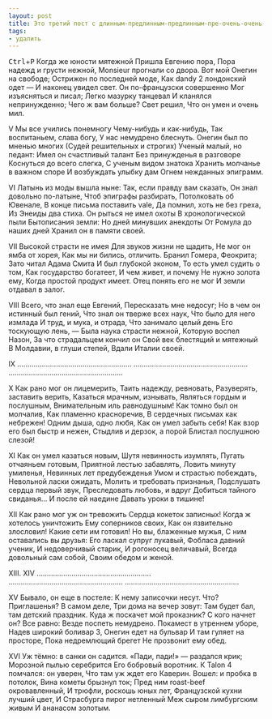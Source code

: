 ```yaml
---
layout: post
title: Это третий пост с длинным-предлинным-предлинным-пре-очень-очень-очень-длинным названием. Привет всем!
tags:
- удалить
---
```


<kbd>Ctrl</kbd>+<kbd>P</kbd>
Когда же юности мятежной
Пришла Евгению пора,
Пора надежд и грусти нежной,
Monsieur прогнали со двора.
Вот мой Онегин на свободе;
Острижен по последней моде,
Как dandy 2 лондонский одет —
И наконец увидел свет.
Он по-французски совершенно
Мог изъясняться и писал;
Легко мазурку танцевал
И кланялся непринужденно;
Чего ж вам больше? Свет решил,
Что он умен и очень мил.

V
    Мы все учились понемногу
    Чему-нибудь и как-нибудь,
    Так воспитаньем, слава богу,
    У нас немудрено блеснуть.
Онегин был по мненью многих
(Судей решительных и строгих)
Ученый малый, но педант:
Имел он счастливый талант
Без принужденья в разговоре
Коснуться до всего слегка,
С ученым видом знатока
Хранить молчанье в важном споре
И возбуждать улыбку дам
Огнем нежданных эпиграмм.

VI
Латынь из моды вышла ныне:
Так, если правду вам сказать,
Он знал довольно по-латыне,
Чтоб эпиграфы разбирать,
Потолковать об Ювенале,
В конце письма поставить vale,
Да помнил, хоть не без греха,
Из Энеиды два стиха.
Он рыться не имел охоты
В хронологической пыли
Бытописания земли:
Но дней минувших анекдоты
От Ромула до наших дней
Хранил он в памяти своей.

VII
Высокой страсти не имея
Для звуков жизни не щадить,
Не мог он ямба от хорея,
Как мы ни бились, отличить.
Бранил Гомера, Феокрита;
Зато читал Адама Смита
И был глубокой эконом,
То есть умел судить о том,
Как государство богатеет,
И чем живет, и почему
Не нужно золота ему,
Когда простой продукт имеет.
Отец понять его не мог
И земли отдавал в залог.

VIII
Всего, что знал еще Евгений,
Пересказать мне недосуг;
Но в чем он истинный был гений,
Что знал он тверже всех наук,
Что было для него измлада
И труд, и мука, и отрада,
Что занимало целый день
Его тоскующую лень, —
Была наука страсти нежной,
Которую воспел Назон,
За что страдальцем кончил он
Свой век блестящий и мятежный
В Молдавии, в глуши степей,
Вдали Италии своей.

IX
 ........................................................
 ........................................................
 ........................................................


X
Как рано мог он лицемерить,
Таить надежду, ревновать,
Разуверять, заставить верить,
Казаться мрачным, изнывать,
Являться гордым и послушным,
Внимательным иль равнодушным!
Как томно был он молчалив,
Как пламенно красноречив,
В сердечных письмах как небрежен!
Одним дыша, одно любя,
Как он умел забыть себя!
Как взор его был быстр и нежен,
Стыдлив и дерзок, а порой
Блистал послушною слезой!

XI
Как он умел казаться новым,
Шутя невинность изумлять,
Пугать отчаяньем готовым,
Приятной лестью забавлять,
Ловить минуту умиленья,
Невинных лет предубежденья
Умом и страстью побеждать,
Невольной ласки ожидать,
Молить и требовать признанья,
Подслушать сердца первый звук,
Преследовать любовь, и вдруг
Добиться тайного свиданья...
И после ей наедине
Давать уроки в тишине!

XII
Как рано мог уж он тревожить
Сердца кокеток записных!
Когда ж хотелось уничтожить
Ему соперников своих,
Как он язвительно злословил!
Какие сети им готовил!
Но вы, блаженные мужья,
С ним оставались вы друзья:
Его ласкал супруг лукавый,
Фобласа давний ученик,
И недоверчивый старик,
И рогоносец величавый,
Всегда довольный сам собой,
Своим обедом и женой.

XIII. XIV
 ........................................................
 ........................................................
 ........................................................


XV
Бывало, он еще в постеле:
К нему записочки несут.
Что? Приглашенья? В самом деле,
Три дома на вечер зовут:
Там будет бал, там детский праздник.
Куда ж поскачет мой проказник?
С кого начнет он? Все равно:
Везде поспеть немудрено.
Покамест в утреннем уборе,
Надев широкий боливар 3,
Онегин едет на бульвар
И там гуляет на просторе,
Пока недремлющий брегет
Не прозвонит ему обед.

XVI
Уж тёмно: в санки он садится.
«Пади, пади!» — раздался крик;
Морозной пылью серебрится
Его бобровый воротник.
К Talon 4 помчался: он уверен,
Что там уж ждет его Каверин.
Вошел: и пробка в потолок,
Вина кометы брызнул ток;
Пред ним roast-beef окровавленный,
И трюфли, роскошь юных лет,
Французской кухни лучший цвет,
И Страсбурга пирог нетленный
Меж сыром лимбургским живым
И ананасом золотым.
